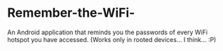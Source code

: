 # Remember-the-WiFi-
An Android application that reminds you the passwords of every WiFi hotspot you have accessed.
(Works only in rooted devices... I think... :P)


